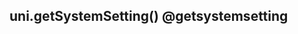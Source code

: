 ## uni.getSystemSetting() @getsystemsetting

<!-- UTSAPIJSON.getSystemSetting.description -->

<!-- UTSAPIJSON.getSystemSetting.compatibility -->

<!-- UTSAPIJSON.getSystemSetting.param -->

<!-- UTSAPIJSON.getSystemSetting.returnValue -->

<!-- UTSAPIJSON.getSystemSetting.example -->

<!-- UTSAPIJSON.getSystemSetting.tutorial -->

<!-- UTSAPIJSON.get-system-setting.example -->

<!-- UTSAPIJSON.general_type.name -->

<!-- UTSAPIJSON.general_type.param -->
